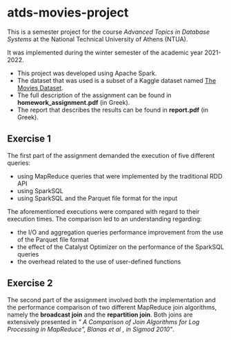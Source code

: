 # atds-movies-project
This is a semester project for the course _Advanced Topics in Database Systems_ at the National Technical University of Athens (NTUA).

It was implemented during the winter semester of the academic year 2021-2022.

* This project was developed using Apache Spark.
* The dataset that was used is a subset of a Kaggle dataset named [The Movies Dataset](https://www.kaggle.com/datasets/rounakbanik/the-movies-dataset).
* The full description of the assignment can be found in **homework_assignment.pdf** (in Greek).
* The report that describes the results can be found in **report.pdf** (in Greek).


## Exercise 1

The first part of the assignment demanded the execution of five different queries:
* using MapReduce queries that were implemented by the traditional RDD API
* using SparkSQL
* using SparkSQL and the Parquet file format for the input

The aforementioned executions were compared with regard to their execution times. The comparison led to an understanding regarding:
* the I/O and aggregation queries performance improvement from the use of the Parquet file format
* the effect of the Catalyst Optimizer on the performance of the SparkSQL queries
* the overhead related to the use of user-defined functions

## Exercise 2

The second part of the assignment involved both the implementation and the performance comparison of two different MapReduce join algorithms, namely the **broadcast join** and the **repartition join**. Both joins are extensively presented in _" A Comparison of Join Algorithms for Log Processing in MapReduce”, Blanas et al , in Sigmod 2010"_.
